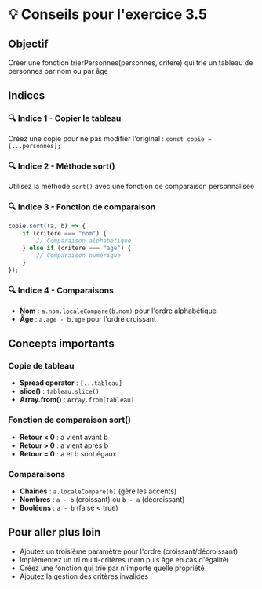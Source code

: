 # 💡 Conseils pour l'exercice 3.5

## Objectif
Créer une fonction trierPersonnes(personnes, critere) qui trie un tableau de personnes par nom ou par âge

## Indices

### 🔍 Indice 1 - Copier le tableau
Créez une copie pour ne pas modifier l'original : `const copie = [...personnes];`

### 🔍 Indice 2 - Méthode sort()
Utilisez la méthode `sort()` avec une fonction de comparaison personnalisée

### 🔍 Indice 3 - Fonction de comparaison
```javascript
copie.sort((a, b) => {
    if (critere === "nom") {
        // Comparaison alphabétique
    } else if (critere === "age") {
        // Comparaison numérique
    }
});
```

### 🔍 Indice 4 - Comparaisons
- **Nom** : `a.nom.localeCompare(b.nom)` pour l'ordre alphabétique
- **Âge** : `a.age - b.age` pour l'ordre croissant


## Concepts importants

### Copie de tableau
- **Spread operator** : `[...tableau]`
- **slice()** : `tableau.slice()`
- **Array.from()** : `Array.from(tableau)`

### Fonction de comparaison sort()
- **Retour < 0** : a vient avant b
- **Retour > 0** : a vient après b  
- **Retour = 0** : a et b sont égaux

### Comparaisons
- **Chaînes** : `a.localeCompare(b)` (gère les accents)
- **Nombres** : `a - b` (croissant) ou `b - a` (décroissant)
- **Booléens** : `a - b` (false < true)

## Pour aller plus loin
- Ajoutez un troisième paramètre pour l'ordre (croissant/décroissant)
- Implémentez un tri multi-critères (nom puis âge en cas d'égalité)
- Créez une fonction qui trie par n'importe quelle propriété
- Ajoutez la gestion des critères invalides
